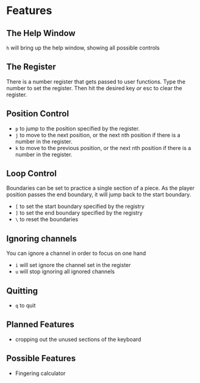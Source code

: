 # Features
## The Help Window
`h` will bring up the help window, showing all possible controls

## The Register
There is a number register that gets passed to user functions.
Type the number to set the register.
Then hit the desired key *or* esc to clear the register.

## Position Control
- `p` to jump to the position specified by the register.
- `j` to move to the next position, or the next nth position if there is a number in the register.
- `k` to move to the previous position, or the next nth position if there is a number in the register.

## Loop Control
Boundaries can be set to practice a single section of a piece.  As the player position passes the end boundary, it will jump back to the start boundary.
- `[` to set the start boundary specified by the registry
- `]` to set the end boundary specified by the registry
- `\` to reset the boundaries

## Ignoring channels
You can ignore a channel in order to focus on one hand
- `i` will set ignore the channel set in the register
- `u` will stop ignoring all ignored channels

## Quitting
- `q` to quit

## Planned Features
- cropping out the unused sections of the keyboard

## Possible Features
- Fingering calculator


